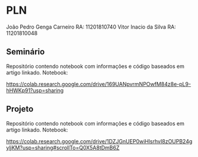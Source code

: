 # PLN

João Pedro Genga Carneiro RA: 11201810740
Vitor Inacio da Silva RA: 11201810048

## Seminário

Repositório contendo notebook com informações e código baseados em artigo linkado. Notebook:

https://colab.research.google.com/drive/169UANpvrmNPOwfM84z8e-pL9-hHWKp91?usp=sharing

## Projeto

Repositório contendo notebook com informações e código baseados em artigo linkado. Notebook:

https://colab.research.google.com/drive/1DZJGnUEP0wiHlsrhvI8zOUPB24gyljKM?usp=sharing#scrollTo=Q0X5A8tDmB6Z
